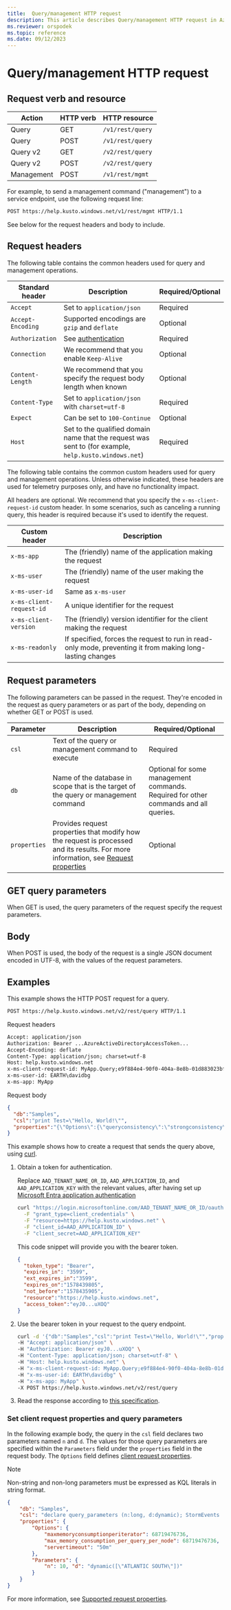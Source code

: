 ```yaml
---
title:  Query/management HTTP request
description: This article describes Query/management HTTP request in Azure Data Explorer.
ms.reviewer: orspodek
ms.topic: reference
ms.date: 09/12/2023
---
```

# Query/management HTTP request

## Request verb and resource

|Action    |HTTP verb|HTTP resource   |
|----------|---------|----------------|
|Query     |GET      |`/v1/rest/query`|
|Query     |POST     |`/v1/rest/query`|
|Query v2  |GET      |`/v2/rest/query`|
|Query v2  |POST     |`/v2/rest/query`|
|Management|POST     |`/v1/rest/mgmt` |

For example, to send a management command ("management") to a service endpoint,
use the following request line:

```txt
POST https://help.kusto.windows.net/v1/rest/mgmt HTTP/1.1
```

See below for the request headers and body to include.

## Request headers

The following table contains the common headers used for query and management operations.

|Standard header  |Description                                                                                 |Required/Optional |
|-----------------|--------------------------------------------------------------------------------------------|------------------|
|`Accept`         |Set to `application/json`                                                                   |Required          |
|`Accept-Encoding`|Supported encodings are `gzip` and `deflate`                                                |Optional          |
|`Authorization`  |See [authentication](./authentication.md)                                                   |Required          |
|`Connection`     |We recommend that you enable `Keep-Alive`                                                   |Optional          |
|`Content-Length` |We recommend that you specify the request body length when known                            |Optional          |
|`Content-Type`   |Set to `application/json` with `charset=utf-8`                                              |Required          |
|`Expect`         |Can be set to `100-Continue`                                                                |Optional          |
|`Host`           |Set to the qualified domain name that the request was sent to (for example, `help.kusto.windows.net`) |Required|

The following table contains the common custom headers used for query
and management operations. Unless otherwise indicated, these headers are used
for telemetry purposes only, and have no functionality impact.

All headers are optional. We recommend that you specify the `x-ms-client-request-id` custom header. 
In some scenarios, such as canceling a running query, this header is required because it's used to identify the request.

|Custom header           |Description                                                                                               |
|------------------------|----------------------------------------------------------------------------------------------------------|
|`x-ms-app`              |The (friendly) name of the application making the request                                                 |
|`x-ms-user`             |The (friendly) name of the user making the request                                                        |
|`x-ms-user-id`          |Same as `x-ms-user`                                                                                       |
|`x-ms-client-request-id`|A unique identifier for the request                                                                       |
|`x-ms-client-version`   |The (friendly) version identifier for the client making the request                                       |
|`x-ms-readonly`         |If specified, forces the request to run in read-only mode, preventing it from making long-lasting changes |

## Request parameters

The following parameters can be passed in the request. They're encoded in the request as query parameters 
or as part of the body, depending on whether GET or POST is used.

|Parameter   |Description                                                                                 |Required/Optional |
|------------|--------------------------------------------------------------------------------------------|------------------|
|`csl`       |Text of the query or management command to execute                                             |Required          |
|`db`        |Name of the database in scope that is the target of the query or management command            |Optional for some management commands. <br>Required for other commands and all queries. </br>                                                                   |
|`properties`|Provides request properties that modify how the request is processed and its results. For more information, see [Request properties](request-properties.md)                                               | Optional         |

## GET query parameters

When GET is used, the query parameters of the request specify the request parameters.

## Body

When POST is used, the body of the request is a single JSON document encoded in UTF-8, with
the values of the request parameters.

## Examples

This example shows the HTTP POST request for a query.

```txt
POST https://help.kusto.windows.net/v2/rest/query HTTP/1.1
```

Request headers

```txt
Accept: application/json
Authorization: Bearer ...AzureActiveDirectoryAccessToken...
Accept-Encoding: deflate
Content-Type: application/json; charset=utf-8
Host: help.kusto.windows.net
x-ms-client-request-id: MyApp.Query;e9f884e4-90f0-404a-8e8b-01d883023bf1
x-ms-user-id: EARTH\davidbg
x-ms-app: MyApp
```

Request body

```json
{
  "db":"Samples",
  "csl":"print Test=\"Hello, World!\"",
  "properties":"{\"Options\":{\"queryconsistency\":\"strongconsistency\"},\"Parameters\":{},\"ClientRequestId\":\"MyApp.Query;e9f884e4-90f0-404a-8e8b-01d883023bf1\"}"
}
```

This example shows how to create a request that sends the query above, using [curl](https://curl.haxx.se/).

1. Obtain a token for authentication.

    Replace `AAD_TENANT_NAME_OR_ID`, `AAD_APPLICATION_ID`, and `AAD_APPLICATION_KEY` with the relevant values, after having set up [Microsoft Entra application authentication](../../access-control/provision-entra-id-app.md)

    ```bash
    curl "https://login.microsoftonline.com/AAD_TENANT_NAME_OR_ID/oauth2/token" \
      -F "grant_type=client_credentials" \
      -F "resource=https://help.kusto.windows.net" \
      -F "client_id=AAD_APPLICATION_ID" \
      -F "client_secret=AAD_APPLICATION_KEY"
    ```

    This code snippet will provide you with the bearer token.

    ```json
    {
      "token_type": "Bearer",
      "expires_in": "3599",
      "ext_expires_in":"3599", 
      "expires_on":"1578439805",
      "not_before":"1578435905",
      "resource":"https://help.kusto.windows.net",
      "access_token":"eyJ0...uXOQ"
    }
    ```

1. Use the bearer token in your request to the query endpoint.

    ```bash
    curl -d '{"db":"Samples","csl":"print Test=\"Hello, World!\"","properties":"{\"Options\":{\"queryconsistency\":\"strongconsistency\"}}"}"' \
    -H "Accept: application/json" \
    -H "Authorization: Bearer eyJ0...uXOQ" \
    -H "Content-Type: application/json; charset=utf-8" \
    -H "Host: help.kusto.windows.net" \
    -H "x-ms-client-request-id: MyApp.Query;e9f884e4-90f0-404a-8e8b-01d883023bf1" \
    -H "x-ms-user-id: EARTH\davidbg" \
    -H "x-ms-app: MyApp" \
    -X POST https://help.kusto.windows.net/v2/rest/query
    ```

1. Read the response according to [this specification](response.md).

### Set client request properties and query parameters

In the following example body, the query in the `csl` field declares two parameters named `n` and `d`. The values for those query parameters are specified within the `Parameters` field under the `properties` field in the request body. The `Options` field defines [client request properties](request-properties.md).

> [!NOTE]
> Non-string and non-long parameters must be expressed as KQL literals in string format.

```json
{
    "db": "Samples",
    "csl": "declare query_parameters (n:long, d:dynamic); StormEvents | where State in (d) | top n by StartTime asc",
    "properties": {
        "Options": {
            "maxmemoryconsumptionperiterator": 68719476736,
            "max_memory_consumption_per_query_per_node": 68719476736,
            "servertimeout": "50m"
        },
        "Parameters": {
            "n": 10, "d": "dynamic([\"ATLANTIC SOUTH\"])"
        }
    }
}
```

For more information, see [Supported request properties](request-properties.md#supported-request-properties).
